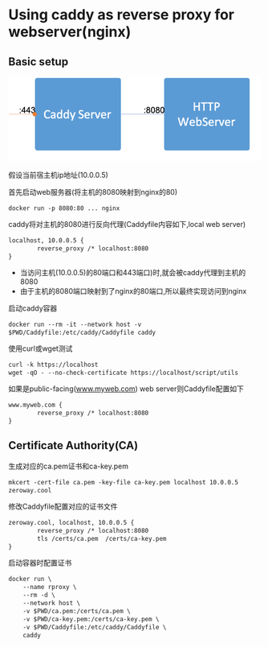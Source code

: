 # Using caddy as reverse proxy for webserver(nginx)

## Basic setup

![reverse proxy](../pix/rproxy.png)

假设当前宿主机ip地址(10.0.0.5)

首先启动web服务器(将主机的8080映射到nginx的80)

	docker run -p 8080:80 ... nginx

caddy将对主机的8080进行反向代理(Caddyfile内容如下,local web server)

	localhost, 10.0.0.5 {
			reverse_proxy /* localhost:8080
	}

- 当访问主机(10.0.0.5)的80端口和443端口)时,就会被caddy代理到主机的8080
- 由于主机的8080端口映射到了nginx的80端口,所以最终实现访问到nginx

启动caddy容器

	docker run --rm -it --network host -v $PWD/Caddyfile:/etc/caddy/Caddyfile caddy

使用curl或wget测试

	curl -k https://localhost
	wget -qO - --no-check-certificate https://localhost/script/utils

如果是public-facing(www.myweb.com) web server则Caddyfile配置如下

	www.myweb.com {
			reverse_proxy /* localhost:8080
	}

## Certificate Authority(CA)

生成对应的ca.pem证书和ca-key.pem

	mkcert -cert-file ca.pem -key-file ca-key.pem localhost 10.0.0.5 zeroway.cool

修改Caddyfile配置对应的证书文件

	zeroway.cool, localhost, 10.0.0.5 {
			reverse_proxy /* localhost:8080
			tls /certs/ca.pem  /certs/ca-key.pem
	}

启动容器时配置证书

	docker run \
		--name rproxy \
		--rm -d \
		--network host \
		-v $PWD/ca.pem:/certs/ca.pem \
		-v $PWD/ca-key.pem:/certs/ca-key.pem \
		-v $PWD/Caddyfile:/etc/caddy/Caddyfile \
		caddy
